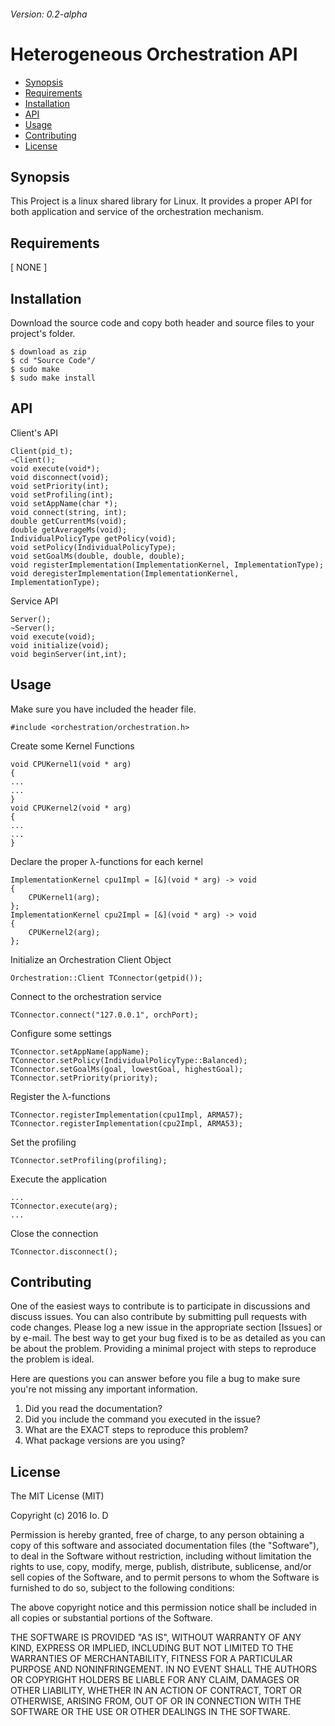 ###### Version: 0.2-alpha
Heterogeneous Orchestration API 
==================


  - [Synopsis](#synopsis)
  - [Requirements](#requirements)
  - [Installation](#installation)
  - [API](#api)
  - [Usage](#usage)
  - [Contributing](#contributing)
  - [License](#license)


## Synopsis

This Project is a linux shared library for Linux. It provides a proper API for both application and service of the orchestration mechanism. 

## Requirements

[ NONE ]

## Installation

Download the source code and copy both header and source files to your project's folder.
```
$ download as zip
$ cd "Source Code"/
$ sudo make
$ sudo make install
```

## API

Client's API
```
Client(pid_t);
~Client();
void execute(void*);
void disconnect(void);
void setPriority(int);
void setProfiling(int);
void setAppName(char *);
void connect(string, int);
double getCurrentMs(void);
double getAverageMs(void);
IndividualPolicyType getPolicy(void);
void setPolicy(IndividualPolicyType);
void setGoalMs(double, double, double);
void registerImplementation(ImplementationKernel, ImplementationType);
void deregisterImplementation(ImplementationKernel, ImplementationType);
```
Service API
```
Server();
~Server();
void execute(void);
void initialize(void);
void beginServer(int,int);
```

## Usage

Make sure you have included the header file.
```
#include <orchestration/orchestration.h>
```
Create some Kernel Functions
```
void CPUKernel1(void * arg)
{
...
...
}
void CPUKernel2(void * arg)
{
...
...
}
```
Declare the proper λ-functions for each kernel
```
ImplementationKernel cpu1Impl = [&](void * arg) -> void 
{
	CPUKernel1(arg);
};
ImplementationKernel cpu2Impl = [&](void * arg) -> void 
{
	CPUKernel2(arg);
};
```
Initialize an Orchestration Client Object
```
Orchestration::Client TConnector(getpid());
```
Connect to the orchestration service
```
TConnector.connect("127.0.0.1", orchPort);
```
Configure some settings
```
TConnector.setAppName(appName);
TConnector.setPolicy(IndividualPolicyType::Balanced);
TConnector.setGoalMs(goal, lowestGoal, highestGoal);
TConnector.setPriority(priority);
```
Register the λ-functions
```
TConnector.registerImplementation(cpu1Impl, ARMA57);
TConnector.registerImplementation(cpu2Impl, ARMA53);
```
Set the profiling 
```
TConnector.setProfiling(profiling);
```
Execute the application
```
...
TConnector.execute(arg);
...
```
Close the connection
```
TConnector.disconnect();
```

## Contributing
One of the easiest ways to contribute is to participate in discussions and discuss issues. You can also contribute by submitting pull requests with code changes. Please log a new issue in the appropriate section [Issues] or by e-mail.
The best way to get your bug fixed is to be as detailed as you can be about the problem.  Providing a minimal project with steps to reproduce the problem is ideal. 

Here are questions you can answer before you file a bug to make sure you're not missing any important information.

1. Did you read the documentation?
2. Did you include the command you executed in the issue?
3. What are the EXACT steps to reproduce this problem?
4. What package versions are you using?

## License

The MIT License (MIT)

Copyright (c) 2016 Io. D

Permission is hereby granted, free of charge, to any person obtaining a copy of this software and associated documentation files (the "Software"), to deal in the Software without restriction, including without limitation the rights to use, copy, modify, merge, publish, distribute, sublicense, and/or sell copies of the Software, and to permit persons to whom the Software is furnished to do so, subject to the following conditions:

The above copyright notice and this permission notice shall be included in all copies or substantial portions of the Software.

THE SOFTWARE IS PROVIDED "AS IS", WITHOUT WARRANTY OF ANY KIND, EXPRESS OR IMPLIED, INCLUDING BUT NOT LIMITED TO THE WARRANTIES OF MERCHANTABILITY, FITNESS FOR A PARTICULAR PURPOSE AND NONINFRINGEMENT. IN NO EVENT SHALL THE AUTHORS OR COPYRIGHT HOLDERS BE LIABLE FOR ANY CLAIM, DAMAGES OR OTHER LIABILITY, WHETHER IN AN ACTION OF CONTRACT, TORT OR OTHERWISE, ARISING FROM, OUT OF OR IN CONNECTION WITH THE SOFTWARE OR THE USE OR OTHER DEALINGS IN THE SOFTWARE.
